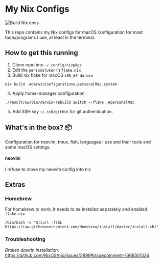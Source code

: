 # My Nix Configs

![Build Nix envs](https://github.com/BSathvik/dotfiles/workflows/Build%20Nix%20envs/badge.svg)

This repo contains my Nix configs for macOS configuration for most tools/programs I use, at least in the terminal.

## How to get this running

1. Clone repo into `~/.config/nixpkgs`
2. Edit the `personalUser` in `flake.nix`
3. Build nix flake for macOS `x86_64-darwin` 
```
nix build .#darwinConfigurations.personalMac.system
```
4. Apply home-manager configuration
```
./result/sw/bin/darwin-rebuild switch --flake .#personalMac
```
5. Add SSH key `~/.ssh/github` for git authentication.

## What's in the box? 📦 

Configuration for neovim, tmux, fish, languages I use and their tools and some macOS settings.

#### neovim

I refuse to move my neovim config into nix 

## Extras

### Homebrew

For homebrew to work, it needs to be installed separately and enabled `flake.nix`

```
/bin/bash -c "$(curl -fsSL https://raw.githubusercontent.com/Homebrew/install/master/install.sh)"
```

### Troubleshooting

*Broken dawrin installation*: https://github.com/NixOS/nix/issues/2899#issuecomment-1669501326


